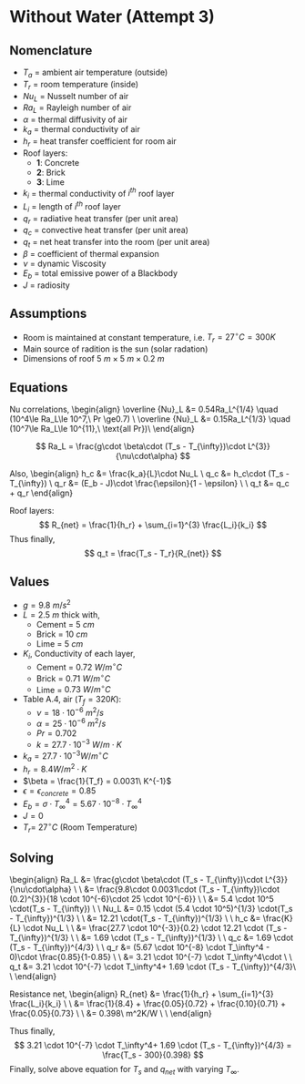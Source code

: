 # Without Water (Attempt 3)

## Nomenclature

* $T_a$ = ambient air temperature (outside)
* $T_r$ = room temperature (inside)
* $Nu_L$ = Nusselt number of air
* $Ra_L$ = Rayleigh number of air
* $\alpha$ = thermal diffusivity of air
* $k_a$ = thermal conductivity of air
* $h_r$ = heat transfer coefficient for room air
* Roof layers:
  * **1**: Concrete
  * **2**: Brick
  * **3**: Lime
* $k_i$ = thermal conductivity of $i^{th}$ roof layer
* $L_i$ = length of $i^{th}$ roof layer
* $q_{r}$ = radiative heat transfer (per unit area)
* $q_{c}$ = convective heat transfer (per unit area)
* $q_{t}$ = net heat transfer into the room (per unit area)
* $\beta$ = coefficient of thermal expansion
* $\nu$ = dynamic Viscosity
* $E_b$ = total emissive power of a Blackbody
* $J$ = radiosity

## Assumptions

* Room is maintained at constant temperature, i.e. $T_r = 27^\circ C = 300K$
* Main source of radition is the sun (solar radation)
* Dimensions of roof $5\ m \times 5\ m \times 0.2\ m$

## Equations

Nu correlations,
\begin{align}
  \overline {Nu}_L &= 0.54Ra_L^{1/4} \quad (10^4\le Ra_L\le 10^7,\ Pr \ge0.7) \\
  \overline {Nu}_L &= 0.15Ra_L^{1/3} \quad (10^7\le Ra_L\le 10^{11},\ \text{all Pr})\\
\end{align}

$$
Ra_L = \frac{g\cdot \beta\cdot (T_s - T_{\infty})\cdot L^{3}}{\nu\cdot\alpha}
$$

Also,
\begin{align}
  h_c &= \frac{k_a}{L}\cdot Nu_L \\
  q_c &= h_c\cdot (T_s - T_{\infty}) \\
  q_r &= (E_b - J)\cdot \frac{\epsilon}{1 - \epsilon} \\ \\
  q_t &= q_c + q_r
\end{align}

Roof layers:
$$
R_{net} = \frac{1}{h_r} + \sum_{i=1}^{3} \frac{L_i}{k_i}
$$
Thus finally,
$$
q_t = \frac{T_s - T_r}{R_{net}}
$$

## Values

* $g = 9.8\ m/s^2$
* $L = 2.5\ m$ thick with,
  * Cement = $5\ cm$
  * Brick = $10\ cm$
  * Lime = $5\ cm$
* $K_i$, Conductivity of each layer,
  * Cement = $0.72\ W/m^{\circ}C$
  * Brick = $0.71\ W/m^{\circ}C$
  * Lime = $0.73\ W/m^{\circ}C$
* Table A.4, air ($T_f = 320K$):
  * $\nu = 18 \cdot 10^{-6}\ m^2/s$
  * $\alpha = 25 \cdot 10^{-6}\ m^2/s$
  * $Pr = 0.702$
  * $k = 27.7 \cdot 10^{-3}\ W/m\cdot K$
* $k_a =27.7 \cdot 10^{-3}W/m^{\circ}C$
* $h_r = 8.4 W/m^2\cdot K$
* $\beta = \frac{1}{T_f} = 0.0031\ K^{-1}$
* $\epsilon = \epsilon_{concrete} = 0.85$
* $E_b = \sigma \cdot T_\infty^4 = 5.67 \cdot 10^{-8} \cdot T_\infty^4$
* $J=0$
* $T_r =\ 27^\circ C$ (Room Temperature)

## Solving

\begin{align}
  Ra_L &= \frac{g\cdot \beta\cdot (T_s - T_{\infty})\cdot L^{3}}{\nu\cdot\alpha} \\ \\
       &= \frac{9.8\cdot 0.0031\cdot (T_s - T_{\infty})\cdot (0.2)^{3}}{18 \cdot 10^{-6}\cdot 25 \cdot 10^{-6}} \\ \\
       &= 5.4 \cdot 10^5 \cdot(T_s - T_{\infty}) \\
\\
  Nu_L &= 0.15 \cdot (5.4 \cdot 10^5)^{1/3} \cdot(T_s - T_{\infty})^{1/3} \\ \\
       &= 12.21 \cdot(T_s - T_{\infty})^{1/3} \\
\\
   h_c &= \frac{K}{L} \cdot Nu_L \\ \\
       &= \frac{27.7 \cdot 10^{-3}}{0.2} \cdot 12.21 \cdot (T_s - T_{\infty})^{1/3} \\ \\
       &= 1.69 \cdot (T_s - T_{\infty})^{1/3} \\
\\
   q_c &= 1.69 \cdot (T_s - T_{\infty})^{4/3} \\
\\
   q_r &= (5.67 \cdot 10^{-8} \cdot T_\infty^4 - 0)\cdot \frac{0.85}{1-0.85} \\ \\
       &= 3.21 \cdot 10^{-7} \cdot T_\infty^4\cdot \\ \\
   q_t &= 3.21 \cdot 10^{-7} \cdot T_\infty^4+ 1.69 \cdot (T_s - T_{\infty})^{4/3}\\
\\
\end{align}

Resistance net,
\begin{align}
R_{net} &= \frac{1}{h_r} + \sum_{i=1}^{3} \frac{L_i}{k_i} \\ \\
  &= \frac{1}{8.4} + \frac{0.05}{0.72} + \frac{0.10}{0.71} + \frac{0.05}{0.73} \\ \\
  &= 0.398\ m^2K/W \\ \\
\end{align}

Thus finally,
$$
3.21 \cdot 10^{-7} \cdot T_\infty^4+ 1.69 \cdot (T_s - T_{\infty})^{4/3} = \frac{T_s - 300}{0.398}
$$
Finally, solve above equation for $T_s$ and $q_{net}$ with varying $T_{\infty}$.
